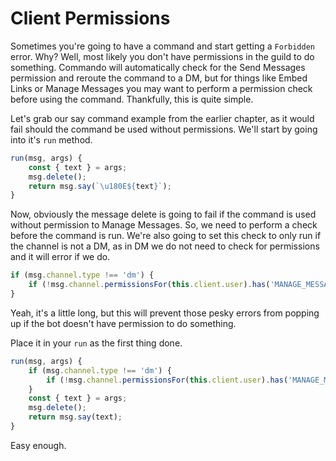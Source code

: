 # Client Permissions

Sometimes you're going to have a command and start getting a `Forbidden` error. Why? Well, most likely you don't have permissions in the guild to do something. Commando will automatically check for the Send Messages permission and reroute the command to a DM, but for things like Embed Links or Manage Messages you may want to perform a permission check before using the command. Thankfully, this is quite simple.

Let's grab our say command example from the earlier chapter, as it would fail should the command be used without permissions. We'll start by going into it's `run` method.

```js
run(msg, args) {
    const { text } = args;
    msg.delete();
    return msg.say(`\u180E${text}`);
}
```

Now, obviously the message delete is going to fail if the command is used without permission to Manage Messages. So, we need to perform a check before the command is run. We're also going to set this check to only run if the channel is not a DM, as in DM we do not need to check for permissions and it will error if we do.

```js
if (msg.channel.type !== 'dm') {
    if (!msg.channel.permissionsFor(this.client.user).has('MANAGE_MESSAGES')) return msg.say('Error! I don\'t have permission to Manage Messages!');
}
```

Yeah, it's a little long, but this will prevent those pesky errors from popping up if the bot doesn't have permission to do something.

Place it in your `run` as the first thing done.

```js
run(msg, args) {
    if (msg.channel.type !== 'dm') {
        if (!msg.channel.permissionsFor(this.client.user).has('MANAGE_MESSAGES')) return msg.say('Error! I don\'t have permission to Manage Messages!');
    }
    const { text } = args;
    msg.delete();
    return msg.say(text);
}
```

Easy enough.

